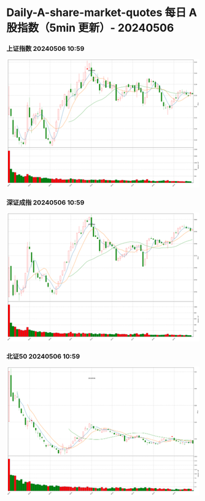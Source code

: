 
# Daily-A-share-market-quotes 每日 A 股指数（5min 更新）- 20240506

### 上证指数 20240506 10:59
![](./fig/2024/5/20240506-sh000001.png)

### 深证成指 20240506 10:59
![](./fig/2024/5/20240506-sz399001.png)

### 北证50 20240506 10:59
![](./fig/2024/5/20240506-bj899050.png)
